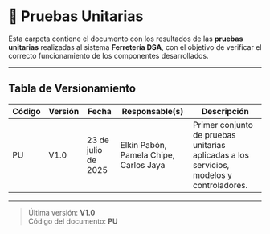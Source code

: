 # 🧪 Pruebas Unitarias

Esta carpeta contiene el documento con los resultados de las **pruebas unitarias** realizadas al sistema **Ferretería DSA**, con el objetivo de verificar el correcto funcionamiento de los componentes desarrollados.

---

## Tabla de Versionamiento

| Código | Versión | Fecha             | Responsable(s)              | Descripción                                        |
|--------|---------|-------------------|-------------------------------|----------------------------------------------------|
| PU     | V1.0    | 23 de julio de 2025 | Elkin Pabón, Pamela Chipe, Carlos Jaya     | Primer conjunto de pruebas unitarias aplicadas a los servicios, modelos y controladores. |

---

> Última versión: **V1.0**  
> Código del documento: **PU**
